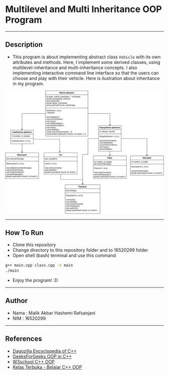 # Multilevel and Multi Inheritance OOP Program
---

## Description 
- This program is about implementing abstract class `Vehicle` with its own attributes and methods. Here, I implement some derived classes, using multilevel-inheritance and multi-inheritance concepts. I also implementing interactive command line interface so that the users can choose and play with their vehicle. Here is ilustration about inheritance in my program.

![Class illustration](./image/illustration.png?raw=true "Class illustration")

---

## How To Run
- Clone this repository
- Change directory to this repository folder and to 16520299 folder
- Open shell (bash) terminal and use this command
```sh
g++ main.cpp class.cpp -o main
./main
```
- Enjoy the program! :D
---

## Author
- Nama    : Malik Akbar Hashemi Rafsanjani
- NIM     : 16520299

--- 

## References
- [Dagozilla Encyclopedia of C++](https://github.com/dagozilla/encyclopedia/tree/main/cpp)
- [GeeksForGeeks OOP in C++](https://www.geeksforgeeks.org/object-oriented-programming-in-cpp/)
- [W3school C++ OOP](https://www.w3schools.com/cpp/cpp_oop.asp)
- [Kelas Terbuka - Belajar C++ OOP](https://www.youtube.com/watch?v=ZYBkuY1eiZ4&list=PLZS-MHyEIRo7-RC_-hkL9gu0_ofABw862)
